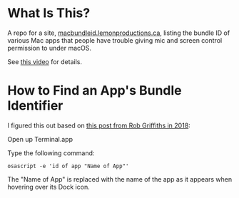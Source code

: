 # What Is This?

A repo for a site, [macbundleid.lemonproductions.ca](https://macbundleid.lemonproductions.ca/), listing the bundle ID of various Mac apps that people have trouble giving mic and screen control permission to under macOS.

See [this video](https://youtu.be/p4Q4WDgwVgg) for details.

# How to Find an App's Bundle Identifier

I figured this out based on [this post from Rob Griffiths in 2018](https://robservatory.com/easily-see-any-apps-bundle-identifier/):

Open up Terminal.app

Type the following command:

`osascript -e 'id of app "Name of App"'`

The "Name of App" is replaced with the name of the app as it appears when hovering over its Dock icon.
